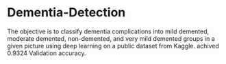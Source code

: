 # Dementia-Detection
The objective is to classify dementia complications into mild demented, moderate demented, non-demented, and very mild demented groups in a given picture using deep learning on a public dataset from Kaggle. achived 0.9324 Validation accuracy.
 
